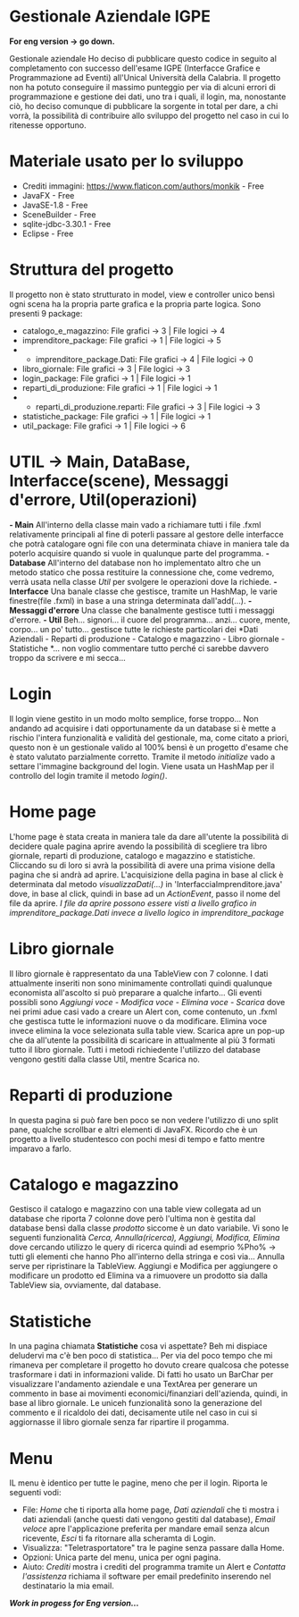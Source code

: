 # Gestionale Aziendale IGPE
**For eng version -> go down.**

Gestionale aziendale
Ho deciso di pubblicare questo codice in seguito al completamento con successo dell'esame IGPE (Interfacce Grafice e Programmazione ad Eventi) all'Unical Università della Calabria.
Il progetto non ha potuto conseguire il massimo punteggio per via di alcuni errori di programmazione e gestione dei dati, uno tra i quali, il login, ma, nonostante ciò, ho deciso comunque di pubblicare la sorgente in total per dare, a chi vorrà, la possibilità di contribuire allo sviluppo del progetto nel caso in cui lo ritenesse opportuno.

# Materiale usato per lo sviluppo
- Crediti immagini: https://www.flaticon.com/authors/monkik - Free
- JavaFX - Free
- JavaSE-1.8 - Free
- SceneBuilder - Free
- sqlite-jdbc-3.30.1 - Free
- Eclipse - Free

# Struttura del progetto
Il progetto non è stato strutturato in model, view e controller unico bensì ogni scena ha la propria parte grafica e la propria parte logica.
Sono presenti 9 package:
- catalogo_e_magazzino: File grafici -> 3 | File logici -> 4
- imprenditore_package: File grafici -> 1 | File logici -> 5
- - imprenditore_package.Dati: File grafici -> 4 | File logici -> 0
- libro_giornale: File grafici -> 3 | File logici -> 3
- login_package: File grafici -> 1 | File logici -> 1
- reparti_di_produzione: File grafici -> 1 | File logici -> 1
- - reparti_di_produzione.reparti: File grafici -> 3 | File logici -> 3
- statistiche_package: File grafici -> 1 | File logici -> 1
- util_package: File grafici -> 1 | File logici -> 6

# UTIL -> Main, DataBase, Interfacce(scene), Messaggi d'errore, Util(operazioni)
**- Main**
All'interno della classe main vado a richiamare tutti i file .fxml relativamente principali al fine di poterli passare al gestore delle interfacce che potrà catalogare ogni file con una determinata chiave in maniera tale da poterlo acquisire quando si vuole in qualunque parte del programma.
**- Database**
All'interno del database non ho implementato altro che un metodo statico che possa restituire la connessione che, come vedremo, verrà usata nella classe *Util* per svolgere le operazioni dove la richiede.
**- Interfacce**
Una banale classe che gestisce, tramite un HashMap, le varie finestre(file .fxml) in base a una stringa determinata dall'add(...).
**- Messaggi d'errore**
Una classe che banalmente gestisce tutti i messaggi d'errore.
**- Util**
Beh... signori... il cuore del programma... anzi... cuore, mente, corpo... un po' tutto... gestisce tutte le richieste particolari dei *Dati Aziendali - Reparti di produzione - Catalogo e magazzino - Libro giornale - Statistiche *... non voglio commentare tutto perché ci sarebbe davvero troppo da scrivere e mi secca...

# Login
Il login viene gestito in un modo molto semplice, forse troppo... Non andando ad acquisire i dati opportunamente da un database si è mette a rischio l'intera funzionalità e validità del gestionale, ma, come citato a priori, questo non è un gestionale valido al 100% bensì è un progetto d'esame che è stato valutato parzialmente corretto.
Tramite il metodo *initialize* vado a settare l'immagine background del login.
Viene usata un HashMap per il controllo del login tramite il metodo *login()*.

# Home page
L'home page è stata creata in maniera tale da dare all'utente la possibilità di decidere quale pagina aprire avendo la possibilità di scegliere tra libro giornale, reparti di produzione, catalogo e magazzino e statistiche.
Cliccando su di loro si avrà la possibilità di avere una prima visione della pagina che si andrà ad aprire.
L'acquisizione della pagina in base al click è determinata dal metodo *visualizzaDati(...)* in 'InterfacciaImprenditore.java' dove, in base al click, quindi in base ad un *ActionEvent*, passo il nome del file da aprire.
*I file da aprire possono essere visti a livello grafico in imprenditore_package.Dati invece a livello logico in imprenditore_package*

# Libro giornale
Il libro giornale è rappresentato da una TableView con 7 colonne. I dati attualmente inseriti non sono minimamente controllati quindi qualunque economista all'ascolto si può preparare a qualche infarto...
Gli eventi possibli sono *Aggiungi voce - Modifica voce - Elimina voce - Scarica* dove nei primi adue casi vado a creare un Alert con, come contenuto, un .fxml che gestisca tutte le informazioni nuove o da modificare. Elimina voce invece elimina la voce selezionata sulla table view. Scarica apre un pop-up che da all'utente la possibilità di scaricare in attualmente al più 3 formati tutto il libro giornale.
Tutti i metodi richiedente l'utilizzo del database vengono gestiti dalla classe Util, mentre Scarica no.

# Reparti di produzione
In questa pagina si può fare ben poco se non vedere l'utilizzo di uno split pane, qualche scrollbar e altri elementi di JavaFX.
Ricordo che è un progetto a livello studentesco con pochi mesi di tempo e fatto mentre imparavo a farlo.

# Catalogo e magazzino
Gestisco il catalogo e magazzino con una table view collegata ad un database che riporta 7 colonne dove però l'ultima non è gestita dal database bensì dalla classe *prodotto* siccome è un dato variabile. Vi sono le seguenti funzionalità *Cerca, Annulla(ricerca), Aggiungi, Modifica, Elimina* dove cercando utilizzo le query di ricerca quindi ad esemprio %Pho% -> tutti gli elementi che hanno Pho all'interno della stringa e così via... Annulla serve per ripristinare la TableView. Aggiungi e Modifica per aggiungere o modificare un prodotto ed Elimina va a rimuovere un prodotto sia dalla TableView sia, ovviamente, dal database.

# Statistiche
In una pagina chiamata **Statistiche** cosa vi aspettate? Beh mi dispiace deludervi ma c'è ben poco di statistica... Per via del poco tempo che mi rimaneva per completare il progetto ho dovuto creare qualcosa che potesse trasformare i dati in informazioni valide. Di fatti ho usato un BarChar per visualizzare l'andamento aziendale e una TextArea per generare un commento in base ai movimenti economici/finanziari dell'azienda, quindi, in base al libro giornale. Le uniceh funzionalità sono la generazione del commento e il ricaldolo dei dati, decisamente utile nel caso in cui si aggiornasse il libro giornale senza far ripartire il progamma.

# Menu
IL menu è identico per tutte le pagine, meno che per il login.
Riporta le seguenti vodi:
- File: *Home* che ti riporta alla home page, *Dati aziendali* che ti mostra i dati aziendali (anche questi dati vengono gestiti dal database), *Email veloce* apre l'applicazione preferita per mandare email senza alcun ricevente, *Esci* ti fa ritornare alla scheramta di Login.
- Visualizza: "Teletrasportatore" tra le pagine senza passare dalla Home.
- Opzioni: Unica parte del menu, unica per ogni pagina.
- Aiuto: *Crediti* mostra i crediti del programma tramite un Alert e *Contatta l'assistenza* richiama il software per email predefinito inserendo nel destinatario la mia email.

***Work in progess for Eng version...***
